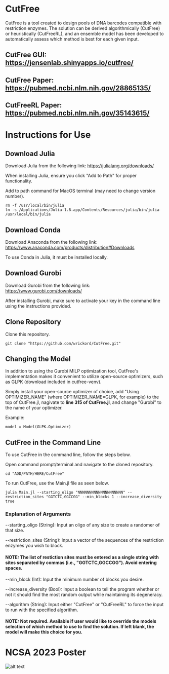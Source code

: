 # CutFree

CutFree is a tool created to design pools of DNA barcodes compatible with restriction enzymes. The solution can be derived algorithmically (CutFree) or heuristically (CutFreeRL), and an ensemble model has been developed to automatically assess which method is best for each given input.

## CutFree GUI: <br>https://jensenlab.shinyapps.io/cutfree/

## CutFree Paper: <br>https://pubmed.ncbi.nlm.nih.gov/28865135/

## CutFreeRL Paper: <br>https://pubmed.ncbi.nlm.nih.gov/35143615/

# Instructions for Use
## Download Julia
Download Julia from the following link: https://julialang.org/downloads/

When installing Julia, ensure you click "Add to Path" for proper functionality.

Add to path command for MacOS terminal (may need to change version number).
```
rm -f /usr/local/bin/julia
ln -s /Applications/Julia-1.8.app/Contents/Resources/julia/bin/julia /usr/local/bin/julia
```

## Download Conda
Download Anaconda from the following link: https://www.anaconda.com/products/distribution#Downloads

To use Conda in Julia, it must be installed locally.

## Download Gurobi
Download Gurobi from the following link: https://www.gurobi.com/downloads/

After installing Gurobi, make sure to activate your key in the command line using the instructions provided.

## Clone Repository
Clone this repository.
```
git clone "https://github.com/wrickord/CutFree.git"
```

## Changing the Model
In addition to using the Gurobi MILP optimization tool, CutFree's implementation makes it convenient to utilize open-source optimizers, such as GLPK (download included in cutfree-venv).

Simply install your open-source optimizer of choice, add "Using OPTIMIZER_NAME" (where OPTIMIZER_NAME=GLPK, for example) to the top of CutFree.jl, nagivate to **line 315 of CutFree.jl**, and change "Gurobi" to the name of your optimizer.

Example:
```
model = Model(GLPK.Optimizer)
```

## CutFree in the Command Line
To use CutFree in the command line, follow the steps below.

Open command prompt/terminal and navigate to the cloned repository.
```
cd "ADD/PATH/HERE/CutFree"
```

To run CutFree, use the Main.jl file as seen below.
```
julia Main.jl --starting_oligo "NNNNNNNNNNNNNNNNNNNN" --restriction_sites "GGTCTC,GGCCGG" --min_blocks 1 --increase_diversity true
```

### Explanation of Arguments
--starting_oligo (String): Input an oligo of any size to create a randomer of that size.

--restriction_sites (String): Input a vector of the sequences of the restriction enzymes you wish to block.
#### NOTE: The list of restiction sites must be entered as a single string with sites separated by commas (i.e., "GGTCTC,GGCCGG"). Avoid entering spaces.

--min_block (Int): Input the minimum number of blocks you desire.

--increase_diversity (Bool): Input a boolean to tell the program whether or not it should find the most random output while maintaining its degeneracy.

--algorithm (String): Input either "CutFree" or "CutFreeRL" to force the input to run with the specified algorithm.
#### NOTE: Not required. Available if user would like to override the models selection of which method to use to find the solution. If left blank, the model will make this choice for you.

# NCSA 2023 Poster
![alt text](https://github.com/wrickord/CutFree/blob/main/poster.png)
